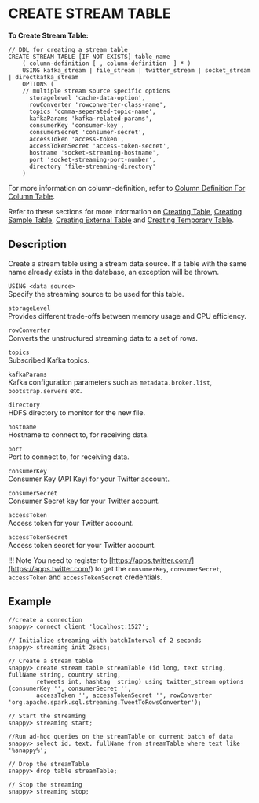 # CREATE STREAM TABLE

**To Create Stream Table:**

```pre
// DDL for creating a stream table
CREATE STREAM TABLE [IF NOT EXISTS] table_name
    ( column-definition	[ , column-definition  ] * )
    USING kafka_stream | file_stream | twitter_stream | socket_stream | directkafka_stream
    OPTIONS (
    // multiple stream source specific options
      storagelevel 'cache-data-option',
      rowConverter 'rowconverter-class-name',
      topics 'comma-seperated-topic-name',
      kafkaParams 'kafka-related-params',
      consumerKey 'consumer-key',
      consumerSecret 'consumer-secret',
      accessToken 'access-token',
      accessTokenSecret 'access-token-secret',
      hostname 'socket-streaming-hostname',
      port 'socket-streaming-port-number',
      directory 'file-streaming-directory'
	)
```

For more information on column-definition, refer to [Column Definition For Column Table](create-table.md#column-definition).

Refer to these sections for more information on [Creating Table](create-table.md), [Creating Sample Table](create-sample-table.md), [Creating External Table](create-external-table.md) and [Creating Temporary Table](create-temporary-table.md).

## Description

Create a stream table using a stream data source. If a table with the same name already exists in the database, an exception will be thrown.

`USING <data source>` </br>
Specify the streaming source to be used for this table.

`storageLevel`</br>
Provides different trade-offs between memory usage and CPU efficiency.

`rowConverter`</br>
Converts the unstructured streaming data to a set of rows.

`topics`</br>
Subscribed Kafka topics.

`kafkaParams`</br>
Kafka configuration parameters such as `metadata.broker.list`, `bootstrap.servers` etc.

`directory`</br>
HDFS directory to monitor for the new file.

`hostname`</br>
Hostname to connect to, for receiving data.

`port`</br>
Port to connect to, for receiving data.

`consumerKey`</br>
Consumer Key (API Key) for your Twitter account.

`consumerSecret`</br>
Consumer Secret key for your Twitter account.

`accessToken`</br>
Access token for your Twitter account.

`accessTokenSecret`</br>
Access token secret for your Twitter account.

!!! Note 
	You need to register to [https://apps.twitter.com/](https://apps.twitter.com/) to get the `consumerKey`, `consumerSecret`, `accessToken` and `accessTokenSecret` credentials.

## Example

```pre
//create a connection
snappy> connect client 'localhost:1527';

// Initialize streaming with batchInterval of 2 seconds
snappy> streaming init 2secs;

// Create a stream table
snappy> create stream table streamTable (id long, text string, fullName string, country string,
        retweets int, hashtag  string) using twitter_stream options (consumerKey '', consumerSecret '',
        accessToken '', accessTokenSecret '', rowConverter 'org.apache.spark.sql.streaming.TweetToRowsConverter');

// Start the streaming
snappy> streaming start;

//Run ad-hoc queries on the streamTable on current batch of data
snappy> select id, text, fullName from streamTable where text like '%snappy%';

// Drop the streamTable
snappy> drop table streamTable;

// Stop the streaming
snappy> streaming stop;
```



